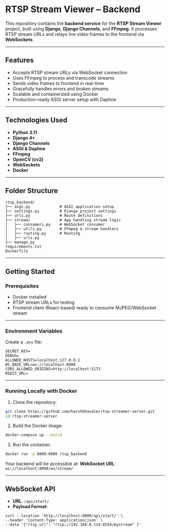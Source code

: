 

# RTSP Stream Viewer – Backend

This repository contains the **backend service** for the **RTSP Stream Viewer** project, built using **Django**, **Django Channels**, and **FFmpeg**. It processes RTSP stream URLs and relays live video frames to the frontend via **WebSockets**.

---

## Features

* Accepts RTSP stream URLs via WebSocket connection
* Uses FFmpeg to process and transcode streams
* Sends video frames to frontend in real-time
* Gracefully handles errors and broken streams
* Scalable and containerized using Docker
* Production-ready ASGI server setup with Daphne

---

## Technologies Used

* **Python 3.11**
* **Django 4+**
* **Django Channels**
* **ASGI & Daphne**
* **FFmpeg**
* **OpenCV (cv2)**
* **WebSockets**
* **Docker**

---

## Folder Structure

```
rtsp_backend/
├── asgi.py             # ASGI application setup
├── settings.py         # Django project settings
├── urls.py             # Route definitions
├── stream/             # App handling stream logic
│   ├── consumers.py    # WebSocket consumer
│   ├── utils.py        # FFmpeg & stream handlers
│   ├── routing.py      # Routing
│   ├── urls.py         
├── manage.py
requirements.txt
Dockerfile
```

---

## Getting Started

### Prerequisites

* Docker installed
* RTSP stream URLs for testing
* Frontend client (React-based) ready to consume MJPEG/WebSocket stream

---

### Environment Variables

Create a `.env` file:

```
SECRET_KEY=
DEBUG=
ALLOWED_HOSTS=localhost,127.0.0.1
WS_BASE_URL=ws://localhost:8000
CORS_ALLOWED_ORIGINS=http://localhost:5173
REDIS_URL=
```

---

### Running Locally with Docker

1. Clone the repository:

```bash
git clone https://github.com/harshkhavale/rtsp-streamer-server.git
cd rtsp-streamer-server
```

2. Build the Docker image:

```bash
docker-compose up --build
```

3. Run the container:

```bash
docker run -p 8000:8000 rtsp_backend
```

Your backend will be accessible at:
**WebSocket URL**: `ws://localhost:8000/ws/stream/`

---

## WebSocket API

* **URL**: `/api/start/`
* **Payload Format**:

```curl
curl --location 'http://localhost:8000/api/start/' \
--header 'Content-Type: application/json' \
--data '{"rtsp_url": "rtsp://192.168.0.114:8554/mystream" }'
```


